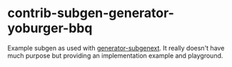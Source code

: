 # contrib-subgen-generator-yoburger-bbq

Example subgen as used with [generator-subgenext](https://github.com/sthzg/generator-subgenext). It really
doesn't have much purpose but providing an implementation example and playground.
